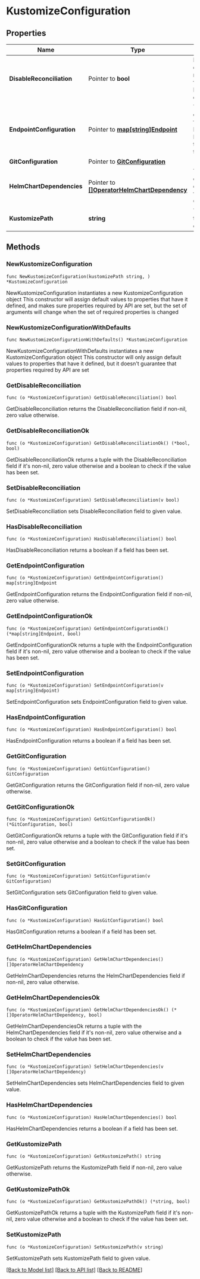 # KustomizeConfiguration

## Properties

Name | Type | Description | Notes
------------ | ------------- | ------------- | -------------
**DisableReconciliation** | Pointer to **bool** | Flag to disable drift reconciliation for the Kustomize deployment | [optional] 
**EndpointConfiguration** | Pointer to [**map[string]Endpoint**](Endpoint.md) | The endpoints from the Kustomize Deployment to expose to the customer | [optional] 
**GitConfiguration** | Pointer to [**GitConfiguration**](GitConfiguration.md) |  | [optional] 
**HelmChartDependencies** | Pointer to [**[]OperatorHelmChartDependency**](OperatorHelmChartDependency.md) | The helm chart dependencies for the CRD - Optional | [optional] 
**KustomizePath** | **string** | The path to the kustomize directory | 

## Methods

### NewKustomizeConfiguration

`func NewKustomizeConfiguration(kustomizePath string, ) *KustomizeConfiguration`

NewKustomizeConfiguration instantiates a new KustomizeConfiguration object
This constructor will assign default values to properties that have it defined,
and makes sure properties required by API are set, but the set of arguments
will change when the set of required properties is changed

### NewKustomizeConfigurationWithDefaults

`func NewKustomizeConfigurationWithDefaults() *KustomizeConfiguration`

NewKustomizeConfigurationWithDefaults instantiates a new KustomizeConfiguration object
This constructor will only assign default values to properties that have it defined,
but it doesn't guarantee that properties required by API are set

### GetDisableReconciliation

`func (o *KustomizeConfiguration) GetDisableReconciliation() bool`

GetDisableReconciliation returns the DisableReconciliation field if non-nil, zero value otherwise.

### GetDisableReconciliationOk

`func (o *KustomizeConfiguration) GetDisableReconciliationOk() (*bool, bool)`

GetDisableReconciliationOk returns a tuple with the DisableReconciliation field if it's non-nil, zero value otherwise
and a boolean to check if the value has been set.

### SetDisableReconciliation

`func (o *KustomizeConfiguration) SetDisableReconciliation(v bool)`

SetDisableReconciliation sets DisableReconciliation field to given value.

### HasDisableReconciliation

`func (o *KustomizeConfiguration) HasDisableReconciliation() bool`

HasDisableReconciliation returns a boolean if a field has been set.

### GetEndpointConfiguration

`func (o *KustomizeConfiguration) GetEndpointConfiguration() map[string]Endpoint`

GetEndpointConfiguration returns the EndpointConfiguration field if non-nil, zero value otherwise.

### GetEndpointConfigurationOk

`func (o *KustomizeConfiguration) GetEndpointConfigurationOk() (*map[string]Endpoint, bool)`

GetEndpointConfigurationOk returns a tuple with the EndpointConfiguration field if it's non-nil, zero value otherwise
and a boolean to check if the value has been set.

### SetEndpointConfiguration

`func (o *KustomizeConfiguration) SetEndpointConfiguration(v map[string]Endpoint)`

SetEndpointConfiguration sets EndpointConfiguration field to given value.

### HasEndpointConfiguration

`func (o *KustomizeConfiguration) HasEndpointConfiguration() bool`

HasEndpointConfiguration returns a boolean if a field has been set.

### GetGitConfiguration

`func (o *KustomizeConfiguration) GetGitConfiguration() GitConfiguration`

GetGitConfiguration returns the GitConfiguration field if non-nil, zero value otherwise.

### GetGitConfigurationOk

`func (o *KustomizeConfiguration) GetGitConfigurationOk() (*GitConfiguration, bool)`

GetGitConfigurationOk returns a tuple with the GitConfiguration field if it's non-nil, zero value otherwise
and a boolean to check if the value has been set.

### SetGitConfiguration

`func (o *KustomizeConfiguration) SetGitConfiguration(v GitConfiguration)`

SetGitConfiguration sets GitConfiguration field to given value.

### HasGitConfiguration

`func (o *KustomizeConfiguration) HasGitConfiguration() bool`

HasGitConfiguration returns a boolean if a field has been set.

### GetHelmChartDependencies

`func (o *KustomizeConfiguration) GetHelmChartDependencies() []OperatorHelmChartDependency`

GetHelmChartDependencies returns the HelmChartDependencies field if non-nil, zero value otherwise.

### GetHelmChartDependenciesOk

`func (o *KustomizeConfiguration) GetHelmChartDependenciesOk() (*[]OperatorHelmChartDependency, bool)`

GetHelmChartDependenciesOk returns a tuple with the HelmChartDependencies field if it's non-nil, zero value otherwise
and a boolean to check if the value has been set.

### SetHelmChartDependencies

`func (o *KustomizeConfiguration) SetHelmChartDependencies(v []OperatorHelmChartDependency)`

SetHelmChartDependencies sets HelmChartDependencies field to given value.

### HasHelmChartDependencies

`func (o *KustomizeConfiguration) HasHelmChartDependencies() bool`

HasHelmChartDependencies returns a boolean if a field has been set.

### GetKustomizePath

`func (o *KustomizeConfiguration) GetKustomizePath() string`

GetKustomizePath returns the KustomizePath field if non-nil, zero value otherwise.

### GetKustomizePathOk

`func (o *KustomizeConfiguration) GetKustomizePathOk() (*string, bool)`

GetKustomizePathOk returns a tuple with the KustomizePath field if it's non-nil, zero value otherwise
and a boolean to check if the value has been set.

### SetKustomizePath

`func (o *KustomizeConfiguration) SetKustomizePath(v string)`

SetKustomizePath sets KustomizePath field to given value.



[[Back to Model list]](../README.md#documentation-for-models) [[Back to API list]](../README.md#documentation-for-api-endpoints) [[Back to README]](../README.md)


